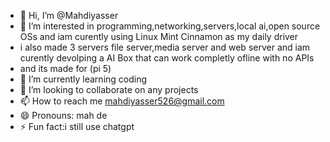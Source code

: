 - 👋 Hi, I’m @Mahdiyasser
- 👀 I’m interested in programming,networking,servers,local ai,open source OSs and iam curently using Linux Mint Cinnamon as my daily driver
- i also made 3 servers file server,media server and web server and iam curently devolping a AI Box that can work completly ofline with no APIs
- and its made for (pi 5)
- 🌱 I’m currently learning coding 
- 💞️ I’m looking to collaborate on any projects
- 📫 How to reach me mahdiyasser526@gmail.com
- 😄 Pronouns: mah de
- ⚡ Fun fact:i still use chatgpt

<!---
Mahdiyasser/Mahdiyasser is a ✨ special ✨ repository because its `README.md` (this file) appears on your GitHub profile.
You can click the Preview link to take a look at your changes.
--->
